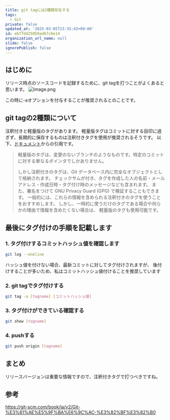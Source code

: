 ```yaml
---
title: git tagには2種類存在する
tags:
  - Git
private: false
updated_at: '2025-03-05T23:35:42+09:00'
id: ebf7d425059ad67c6e14
organization_url_name: null
slide: false
ignorePublish: false
---
```

## はじめに
リリース時点のソースコードを記録するために、git tagを打つことがよくあると思います。
![image.png](https://qiita-image-store.s3.ap-northeast-1.amazonaws.com/0/1518953/160c1362-650f-4f12-b344-9627a0a87994.png)

この時に-aオプションを付与することが推奨されるとのことです。

## git tagの2種類について
注釈付きと軽量版のタグがあります。
軽量版タグはコミットに対する目印に過ぎず、長期的に保存するものは注釈付きタグを使用が推奨されるそうです。
以下、[ドキュメント](https://git-scm.com/book/ja/v2/Git-%E3%81%AE%E5%9F%BA%E6%9C%AC-%E3%82%BF%E3%82%B0)からの引用です。
> 軽量版のタグは、変更のないブランチのようなものです。特定のコミットに対する単なるポインタでしかありません。
>
>しかし注釈付きのタグは、Git データベース内に完全なオブジェクトとして格納されます。 チェックサムが付き、タグを作成した人の名前・メールアドレス・作成日時・タグ付け時のメッセージなども含まれます。 また、署名をつけて GNU Privacy Guard (GPG) で検証することもできます。 一般的には、これらの情報を含められる注釈付きのタグを使うことをおすすめします。 しかし、一時的に使うだけのタグである場合や何らかの理由で情報を含めたくない場合は、 軽量版のタグも使用可能です。


## 最後にタグ付けの手順を記載します
### 1. タグ付けするコミットハッシュ値を確認します
```sh
git log --oneline
```
ハッシュ値を付けない場合、最新コミットに対してタグ付けされますが、
後付けすることが多いため、私はコミットハッシュ値付けることを推奨しています

### 2. git tagでタグ付けする
```sh
git tag -a [tagname] [コミットハッシュ値]
```

### 3. タグ付けができている確認する
```sh
git show [tagname]
```

### 4. pushする
```sh
git push origin [tagname]
```

## まとめ
リリースバージョンは重要な情報ですので、注釈付きタグで打つべきですね。

## 参考
https://git-scm.com/book/ja/v2/Git-%E3%81%AE%E5%9F%BA%E6%9C%AC-%E3%82%BF%E3%82%B0
